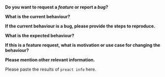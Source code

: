 <!-- Please don't delete this template -->
<!-- Before creating an issue please make sure you are using the latest version of preact-cli. -->

**Do you want to request a _feature_ or report a _bug_?**

**What is the current behaviour?**

**If the current behaviour is a bug, please provide the steps to reproduce.**

<!-- A great way to do this is to provide your configuration via a GitHub gist. -->

**What is the expected behaviour?**

**If this is a feature request, what is motivation or use case for changing the behaviour?**

**Please mention other relevant information.**

Please paste the results of `preact info` here.

